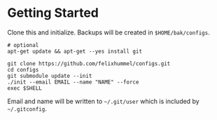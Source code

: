 Getting Started
===============
Clone this and initialize. Backups will be created in `$HOME/bak/configs`.

    # optional
    apt-get update && apt-get --yes install git

    git clone https://github.com/felixhummel/configs.git
    cd configs
    git submodule update --init
    ./init --email EMAIL --name "NAME" --force
    exec $SHELL

Email and name will be written to `~/.git/user` which is included by
`~/.gitconfig`.

